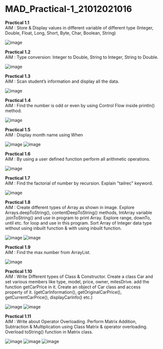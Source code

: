 # MAD_Practical-1_21012021016
<b>Practical 1.1</b><br/>
AIM : Store & Display values in different variable of different type (Integer, Double, Float, Long, Short, Byte, Char, Boolean, String)

![image](https://github.com/DarshilChodvadiya193/MAD_Practical-1_21012021016/assets/98377643/4b01b496-bc45-4598-bb8d-b650398d6853)


<b>Practical 1.2</b><br/>
AIM : Type conversion: Integer to Double, String to Integer, String to Double.

![image](https://github.com/DarshilChodvadiya193/MAD_Practical-1_21012021016/assets/98377643/13f1465a-aad4-44a0-9cfa-e5d186069688)


<b>Practical 1.3</b><br/>
AIM : Scan student’s information and display all the data.

![image](https://github.com/DarshilChodvadiya193/MAD_Practical-1_21012021016/assets/98377643/9b5ee634-108e-470d-9307-11941816a5b1)

<b>Practical 1.4</b><br/>
AIM : Find the number is odd or even by using Control Flow inside println() method.

![image](https://github.com/DarshilChodvadiya193/MAD_Practical-1_21012021016/assets/98377643/500a4897-b740-49a8-a0bd-c4d79380d8b4)

<b>Practical 1.5</b><br/>
AIM : Display month name using When

![image](https://github.com/DarshilChodvadiya193/MAD_Practical-1_21012021016/assets/98377643/fba380d4-bd34-448b-af26-bd4012a63577)
![image](https://github.com/DarshilChodvadiya193/MAD_Practical-1_21012021016/assets/98377643/65722203-3d5f-4d36-9fb1-e1c3ac8dfda9)

<b>Practical 1.6</b><br/>
AIM : By using a user defined function perform all arithmetic operations.

![image](https://github.com/DarshilChodvadiya193/MAD_Practical-1_21012021016/assets/98377643/75fc0ae4-6d44-42a5-9762-723ba347f846)

<b>Practical 1.7</b><br/>
AIM : Find the factorial of number by recursion. Explain "tailrec" keyword.

![image](https://github.com/DarshilChodvadiya193/MAD_Practical-1_21012021016/assets/98377643/8979c9f5-d78b-4e3f-a4bb-b6f9f7a0f227)



<b>Practical 1.8</b><br/>
AIM :  Create different types of Array as shown in image. Explore Arrays.deepToString(), contentDeepToString() methods, IntArray variable .joinToString()  and use in program to print Array. Explore range, downTo, until etc. for loop and use in this program. Sort Array of Integer data type without using inbuilt function & with using inbuilt function.<br/>

![image](https://github.com/DarshilChodvadiya193/MAD_Practical-1_21012021016/assets/98377643/4313229a-6bf8-4488-bc48-91f114790a61)
![image](https://github.com/DarshilChodvadiya193/MAD_Practical-1_21012021016/assets/98377643/c61cf1b4-f91b-41db-8b59-505db34c12e8)


<b>Practical 1.9</b><br/>
AIM : Find the max number from ArrayList.

![image](https://github.com/DarshilChodvadiya193/MAD_Practical-1_21012021016/assets/98377643/b193cf1d-f4df-4cf6-8e5a-4ca62bc386f2)


<b>Practical 1.10</b><br/>
AIM : Write Different types of Class & Constructor. Create a class Car and set various members like type, model, price, owner, milesDrive. add the function getCarPrice in it. Create an object of Car class and access property of it. (getCarInformation(), getOriginalCarPrice(), getCurrentCarPrice(), displayCarInfo() etc.)

![image](https://github.com/DarshilChodvadiya193/MAD_Practical-1_21012021016/assets/98377643/1a00c060-377c-4c05-a3bd-1dffb3ba743e)
![image](https://github.com/DarshilChodvadiya193/MAD_Practical-1_21012021016/assets/98377643/a98547fc-c4d0-4f13-b09f-d8bd565bd6c3)


<b>Practical 1.11</b><br/>
AIM : Write about Operator Overloading. Perform Matrix Addition, Subtraction & Multiplication using Class Matrix & operator overloading. Overload toString() function in Matrix class.

![image](https://github.com/DarshilChodvadiya193/MAD_Practical-1_21012021016/assets/98377643/2231cf3b-ed9f-4a07-9117-86b9b3b145ab)
![image](https://github.com/DarshilChodvadiya193/MAD_Practical-1_21012021016/assets/98377643/83ad1ef2-00f1-4980-b681-e2b67a14a176)
![image](https://github.com/DarshilChodvadiya193/MAD_Practical-1_21012021016/assets/98377643/36b64152-9846-4a56-b47b-539ec74b22ab)




